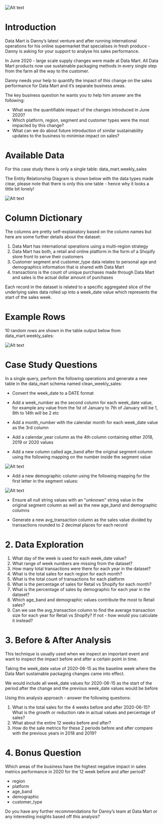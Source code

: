 ![Alt text](<Data Mart pics/dm.png>)

# Introduction

Data Mart is Danny’s latest venture and after running international operations for his online supermarket that specialises in fresh produce - Danny is asking for your support to analyse his sales performance.

In June 2020 - large scale supply changes were made at Data Mart. All Data Mart products now use sustainable packaging methods in every single step from the farm all the way to the customer.

Danny needs your help to quantify the impact of this change on the sales performance for Data Mart and it’s separate business areas.

The key business question he wants you to help him answer are the following:

   - What was the quantifiable impact of the changes introduced in June 2020?
   - Which platform, region, segment and customer types were the most impacted by this change?
   - What can we do about future introduction of similar sustainability updates to the business to minimise impact on sales?



# Available Data

For this case study there is only a single table: data_mart.weekly_sales

The Entity Relationship Diagram is shown below with the data types made clear, please note that there is only this one table - hence why it looks a little bit lonely!

![Alt text](<Data Mart pics/case-study-5-erd.png>)


# Column Dictionary

The columns are pretty self-explanatory based on the column names but here are some further details about the dataset:

1. Data Mart has international operations using a multi-region strategy
2. Data Mart has both, a retail and online platform in the form of a Shopify store front to serve their customers
3. Customer segment and customer_type data relates to personal age and demographics information that is shared with Data Mart
4. transactions is the count of unique purchases made through Data Mart and sales is the actual dollar amount of purchases

Each record in the dataset is related to a specific aggregated slice of the underlying sales data rolled up into a week_date value which represents the start of the sales week.


# Example Rows

10 random rows are shown in the table output below from data_mart.weekly_sales:

![Alt text](<Data Mart pics/dm1.png>)


# Case Study Questions

In a single query, perform the following operations and generate a new table in the data_mart schema named clean_weekly_sales:

   - Convert the week_date to a DATE format

   - Add a week_number as the second column for each week_date value, for example any value from the 1st of January to 7th of January will be 1, 8th to 14th will be 2 etc

   - Add a month_number with the calendar month for each week_date value as the 3rd column

   - Add a calendar_year column as the 4th column containing either 2018, 2019 or 2020 values

   - Add a new column called age_band after the original segment column using the following mapping on the number inside the segment value

![Alt text](<Data Mart pics/dm2.png>)


  - Add a new demographic column using the following mapping for the first letter in the segment values:

![Alt text](<Data Mart pics/dm3.png>)


   - Ensure all null string values with an "unknown" string value in the original segment column as well as the new age_band and demographic columns

   - Generate a new avg_transaction column as the sales value divided by transactions rounded to 2 decimal places for each record



# 2. Data Exploration


1. What day of the week is used for each week_date value?
2. What range of week numbers are missing from the dataset?
3. How many total transactions were there for each year in the dataset?
4. What is the total sales for each region for each month?
5. What is the total count of transactions for each platform
6. What is the percentage of sales for Retail vs Shopify for each month?
7. What is the percentage of sales by demographic for each year in the dataset?
8. Which age_band and demographic values contribute the most to Retail sales?
9. Can we use the avg_transaction column to find the average transaction size for each year for Retail vs Shopify? If not - how would you calculate it instead?



# 3. Before & After Analysis

This technique is usually used when we inspect an important event and want to inspect the impact before and after a certain point in time.

Taking the week_date value of 2020-06-15 as the baseline week where the Data Mart sustainable packaging changes came into effect.

We would include all week_date values for 2020-06-15 as the start of the period after the change and the previous week_date values would be before

Using this analysis approach - answer the following questions:

 1. What is the total sales for the 4 weeks before and after 2020-06-15? What is the growth or reduction rate in actual values and percentage of sales?
 2. What about the entire 12 weeks before and after?
 3. How do the sale metrics for these 2 periods before and after compare with the previous years in 2018 and 2019?


# 4. Bonus Question

Which areas of the business have the highest negative impact in sales metrics performance in 2020 for the 12 week before and after period?

   - region
   - platform
   - age_band
   - demographic
   - customer_type

Do you have any further recommendations for Danny’s team at Data Mart or any interesting insights based off this analysis?














































